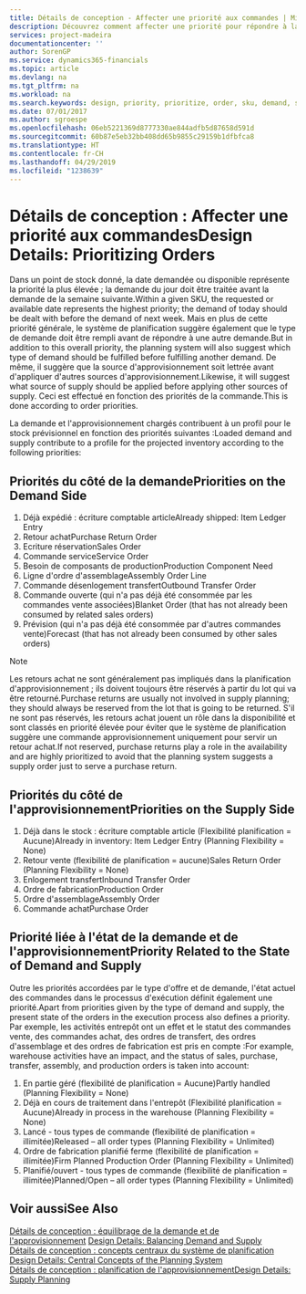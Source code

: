 ```yaml
---
title: Détails de conception - Affecter une priorité aux commandes | Microsoft Docs
description: Découvrez comment affecter une priorité pour répondre à la demande et l'approvisionnement.
services: project-madeira
documentationcenter: ''
author: SorenGP
ms.service: dynamics365-financials
ms.topic: article
ms.devlang: na
ms.tgt_pltfrm: na
ms.workload: na
ms.search.keywords: design, priority, prioritize, order, sku, demand, supply
ms.date: 07/01/2017
ms.author: sgroespe
ms.openlocfilehash: 06eb5221369d8777330ae844adfb5d87658d591d
ms.sourcegitcommit: 60b87e5eb32bb408dd65b9855c29159b1dfbfca8
ms.translationtype: HT
ms.contentlocale: fr-CH
ms.lasthandoff: 04/29/2019
ms.locfileid: "1238639"
---
```

# <a name="design-details-prioritizing-orders"></a><span data-ttu-id="563d1-103">Détails de conception : Affecter une priorité aux commandes</span><span class="sxs-lookup"><span data-stu-id="563d1-103">Design Details: Prioritizing Orders</span></span>
<span data-ttu-id="563d1-104">Dans un point de stock donné, la date demandée ou disponible représente la priorité la plus élevée ; la demande du jour doit être traitée avant la demande de la semaine suivante.</span><span class="sxs-lookup"><span data-stu-id="563d1-104">Within a given SKU, the requested or available date represents the highest priority; the demand of today should be dealt with before the demand of next week.</span></span> <span data-ttu-id="563d1-105">Mais en plus de cette priorité générale, le système de planification suggère également que le type de demande doit être rempli avant de répondre à une autre demande.</span><span class="sxs-lookup"><span data-stu-id="563d1-105">But in addition to this overall priority, the planning system will also suggest which type of demand should be fulfilled before fulfilling another demand.</span></span> <span data-ttu-id="563d1-106">De même, il suggère que la source d'approvisionnement soit lettrée avant d'appliquer d'autres sources d'approvisionnement.</span><span class="sxs-lookup"><span data-stu-id="563d1-106">Likewise, it will suggest what source of supply should be applied before applying other sources of supply.</span></span> <span data-ttu-id="563d1-107">Ceci est effectué en fonction des priorités de la commande.</span><span class="sxs-lookup"><span data-stu-id="563d1-107">This is done according to order priorities.</span></span>  
  
<span data-ttu-id="563d1-108">La demande et l'approvisionnement chargés contribuent à un profil pour le stock prévisionnel en fonction des priorités suivantes :</span><span class="sxs-lookup"><span data-stu-id="563d1-108">Loaded demand and supply contribute to a profile for the projected inventory according to the following priorities:</span></span>  
  
## <a name="priorities-on-the-demand-side"></a><span data-ttu-id="563d1-109">Priorités du côté de la demande</span><span class="sxs-lookup"><span data-stu-id="563d1-109">Priorities on the Demand Side</span></span>  
1. <span data-ttu-id="563d1-110">Déjà expédié : écriture comptable article</span><span class="sxs-lookup"><span data-stu-id="563d1-110">Already shipped: Item Ledger Entry</span></span>  
2. <span data-ttu-id="563d1-111">Retour achat</span><span class="sxs-lookup"><span data-stu-id="563d1-111">Purchase Return Order</span></span>  
3. <span data-ttu-id="563d1-112">Ecriture réservation</span><span class="sxs-lookup"><span data-stu-id="563d1-112">Sales Order</span></span>  
4. <span data-ttu-id="563d1-113">Commande service</span><span class="sxs-lookup"><span data-stu-id="563d1-113">Service Order</span></span>  
5. <span data-ttu-id="563d1-114">Besoin de composants de production</span><span class="sxs-lookup"><span data-stu-id="563d1-114">Production Component Need</span></span>  
6. <span data-ttu-id="563d1-115">Ligne d'ordre d'assemblage</span><span class="sxs-lookup"><span data-stu-id="563d1-115">Assembly Order Line</span></span>  
7. <span data-ttu-id="563d1-116">Commande désenlogement transfert</span><span class="sxs-lookup"><span data-stu-id="563d1-116">Outbound Transfer Order</span></span>  
8. <span data-ttu-id="563d1-117">Commande ouverte (qui n'a pas déjà été consommée par les commandes vente associées)</span><span class="sxs-lookup"><span data-stu-id="563d1-117">Blanket Order (that has not already been consumed by related sales orders)</span></span>  
9. <span data-ttu-id="563d1-118">Prévision (qui n'a pas déjà été consommée par d'autres commandes vente)</span><span class="sxs-lookup"><span data-stu-id="563d1-118">Forecast (that has not already been consumed by other sales orders)</span></span>  
  
> [!NOTE]  
>  <span data-ttu-id="563d1-119">Les retours achat ne sont généralement pas impliqués dans la planification d'approvisionnement ; ils doivent toujours être réservés à partir du lot qui va être retourné.</span><span class="sxs-lookup"><span data-stu-id="563d1-119">Purchase returns are usually not involved in supply planning; they should always be reserved from the lot that is going to be returned.</span></span> <span data-ttu-id="563d1-120">S'il ne sont pas réservés, les retours achat jouent un rôle dans la disponibilité et sont classés en priorité élevée pour éviter que le système de planification suggère une commande approvisionnement uniquement pour servir un retour achat.</span><span class="sxs-lookup"><span data-stu-id="563d1-120">If not reserved, purchase returns play a role in the availability and are highly prioritized to avoid that the planning system suggests a supply order just to serve a purchase return.</span></span>  
  
## <a name="priorities-on-the-supply-side"></a><span data-ttu-id="563d1-121">Priorités du côté de l'approvisionnement</span><span class="sxs-lookup"><span data-stu-id="563d1-121">Priorities on the Supply Side</span></span>  
1. <span data-ttu-id="563d1-122">Déjà dans le stock : écriture comptable article (Flexibilité planification = Aucune)</span><span class="sxs-lookup"><span data-stu-id="563d1-122">Already in inventory: Item Ledger Entry (Planning Flexibility = None)</span></span>  
2. <span data-ttu-id="563d1-123">Retour vente (flexibilité de planification = aucune)</span><span class="sxs-lookup"><span data-stu-id="563d1-123">Sales Return Order (Planning Flexibility = None)</span></span>  
3. <span data-ttu-id="563d1-124">Enlogement transfert</span><span class="sxs-lookup"><span data-stu-id="563d1-124">Inbound Transfer Order</span></span>  
4. <span data-ttu-id="563d1-125">Ordre de fabrication</span><span class="sxs-lookup"><span data-stu-id="563d1-125">Production Order</span></span>  
5. <span data-ttu-id="563d1-126">Ordre d'assemblage</span><span class="sxs-lookup"><span data-stu-id="563d1-126">Assembly Order</span></span>  
6. <span data-ttu-id="563d1-127">Commande achat</span><span class="sxs-lookup"><span data-stu-id="563d1-127">Purchase Order</span></span>  
  
## <a name="priority-related-to-the-state-of-demand-and-supply"></a><span data-ttu-id="563d1-128">Priorité liée à l'état de la demande et de l'approvisionnement</span><span class="sxs-lookup"><span data-stu-id="563d1-128">Priority Related to the State of Demand and Supply</span></span>  
<span data-ttu-id="563d1-129">Outre les priorités accordées par le type d'offre et de demande, l'état actuel des commandes dans le processus d'exécution définit également une priorité.</span><span class="sxs-lookup"><span data-stu-id="563d1-129">Apart from priorities given by the type of demand and supply, the present state of the orders in the execution process also defines a priority.</span></span> <span data-ttu-id="563d1-130">Par exemple, les activités entrepôt ont un effet et le statut des commandes vente, des commandes achat, des ordres de transfert, des ordres d'assemblage et des ordres de fabrication est pris en compte :</span><span class="sxs-lookup"><span data-stu-id="563d1-130">For example, warehouse activities have an impact, and the status of sales, purchase, transfer, assembly, and production orders is taken into account:</span></span>  
  
1. <span data-ttu-id="563d1-131">En partie géré (flexibilité de planification = Aucune)</span><span class="sxs-lookup"><span data-stu-id="563d1-131">Partly handled (Planning Flexibility = None)</span></span>  
2. <span data-ttu-id="563d1-132">Déjà en cours de traitement dans l'entrepôt (Flexibilité planification = Aucune)</span><span class="sxs-lookup"><span data-stu-id="563d1-132">Already in process in the warehouse (Planning Flexibility = None)</span></span>  
3. <span data-ttu-id="563d1-133">Lancé - tous types de commande (flexibilité de planification = illimitée)</span><span class="sxs-lookup"><span data-stu-id="563d1-133">Released – all order types (Planning Flexibility = Unlimited)</span></span>  
4. <span data-ttu-id="563d1-134">Ordre de fabrication planifié ferme (flexibilité de planification = illimitée)</span><span class="sxs-lookup"><span data-stu-id="563d1-134">Firm Planned Production Order (Planning Flexibility = Unlimited)</span></span>  
5. <span data-ttu-id="563d1-135">Planifié/ouvert - tous types de commande (flexibilité de planification = illimitée)</span><span class="sxs-lookup"><span data-stu-id="563d1-135">Planned/Open – all order types (Planning Flexibility = Unlimited)</span></span>  
  
## <a name="see-also"></a><span data-ttu-id="563d1-136">Voir aussi</span><span class="sxs-lookup"><span data-stu-id="563d1-136">See Also</span></span>  
<span data-ttu-id="563d1-137">[Détails de conception : équilibrage de la demande et de l'approvisionnement](design-details-balancing-demand-and-supply.md) </span><span class="sxs-lookup"><span data-stu-id="563d1-137">[Design Details: Balancing Demand and Supply](design-details-balancing-demand-and-supply.md) </span></span>  
<span data-ttu-id="563d1-138">[Détails de conception : concepts centraux du système de planification](design-details-central-concepts-of-the-planning-system.md) </span><span class="sxs-lookup"><span data-stu-id="563d1-138">[Design Details: Central Concepts of the Planning System](design-details-central-concepts-of-the-planning-system.md) </span></span>  
[<span data-ttu-id="563d1-139">Détails de conception : planification de l'approvisionnement</span><span class="sxs-lookup"><span data-stu-id="563d1-139">Design Details: Supply Planning</span></span>](design-details-supply-planning.md)